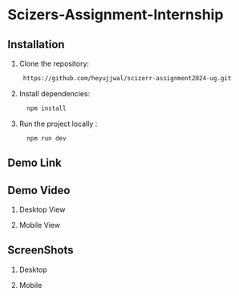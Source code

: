 # Scizers-Assignment-Internship

 ## Installation
1. Clone the repository:
    ```sh
     https://github.com/heyujjwal/scizerr-assignment2024-ug.git
    ```
2. Install dependencies:
    ```sh
      npm install
    ```
3. Run the project locally :
    ```
      npm run dev
    ```

 ## Demo Link
 

  ## Demo Video
1. Desktop View
   


3. Mobile View
   


 ## ScreenShots

 1. Desktop
  

 2. Mobile
   










